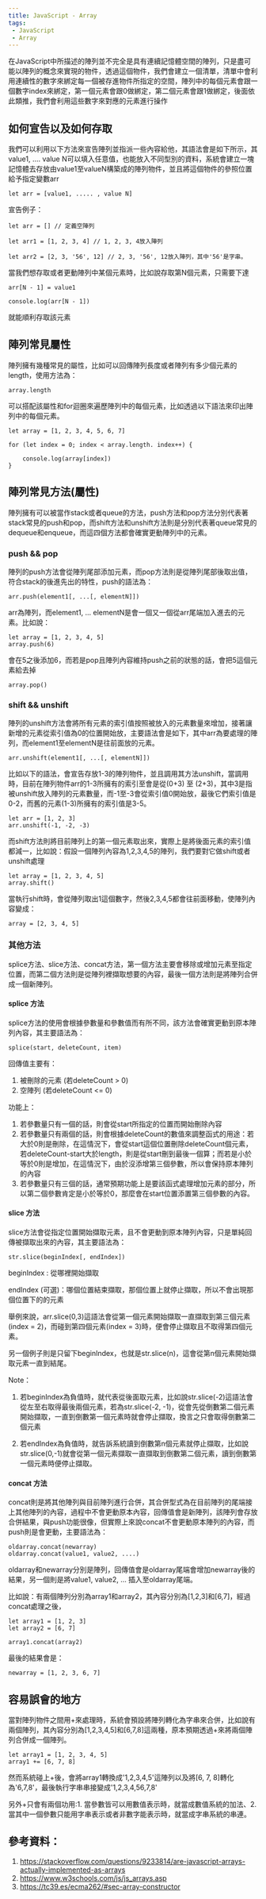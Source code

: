 ```yaml
---
title: JavaScript - Array
tags:
 - JavaScript
 - Array
---
```


在JavaScript中所描述的陣列並不完全是具有連續記憶體空間的陣列，只是盡可能以陣列的概念來實現的物件，透過這個物件，我們會建立一個清單，清單中會利用連續性的數字來綁定每一個被存進物件所指定的空間，陣列中的每個元素會跟一個數字index來綁定，第一個元素會跟0做綁定，第二個元素會跟1做綁定，後面依此類推，我們會利用這些數字來對應的元素進行操作



## 如何宣告以及如何存取

我們可以利用以下方法來宣告陣列並指派一些內容給他，其語法會是如下所示，其value1, .... value N可以填入任意值，也能放入不同型別的資料，系統會建立一塊記憶體去存放由value1至valueN構築成的陣列物件，並且將這個物件的參照位置給予指定變數arr

```
let arr = [value1, ..... , value N]
```

宣告例子：

```
let arr = [] // 定義空陣列

let arr1 = [1, 2, 3, 4] // 1, 2, 3, 4放入陣列
 
let arr2 = [2, 3, '56', 12] // 2, 3, '56', 12放入陣列，其中'56'是字串。
``` 


當我們想存取或者更動陣列中某個元素時，比如說存取第N個元素，只需要下達

```
arr[N - 1] = value1
```

```
console.log(arr[N - 1])
```

就能順利存取該元素

## 陣列常見屬性

陣列擁有幾種常見的屬性，比如可以回傳陣列長度或者陣列有多少個元素的length，使用方法為：

```
array.length
```

可以搭配該屬性和for迴圈來遍歷陣列中的每個元素，比如透過以下語法來印出陣列中的每個元素。

```
let array = [1, 2, 3, 4, 5, 6, 7]

for (let index = 0; index < array.length. index++) {

	console.log(array[index])
}
```

## 陣列常見方法(屬性)

陣列擁有可以被當作stack或者queue的方法，push方法和pop方法分別代表著stack常見的push和pop，而shift方法和unshift方法則是分別代表著queue常見的dequeue和enqueue，而這四個方法都會確實更動陣列中的元素。


### push && pop
陣列的push方法會從陣列尾部添加元素，而pop方法則是從陣列尾部後取出值，符合stack的後進先出的特性，push的語法為：

```
arr.push(element1[, ...[, elementN]])
```

arr為陣列，而element1, ... elementN是會一個又一個從arr尾端加入進去的元素。比如說：

```
let array = [1, 2, 3, 4, 5]
array.push(6)
```

會在5之後添加6，而若是pop且陣列內容維持push之前的狀態的話，會把5這個元素給去掉
```
array.pop()
```

### shift && unshift
陣列的unshift方法會將所有元素的索引值按照被放入的元素數量來增加，接著讓新增的元素從索引值為0的位置開始放，主要語法會是如下，其中arr為要處理的陣列，而element1至elementN是往前面放的元素。
```
arr.unshift(element1[, ...[, elementN]])
```

比如以下的語法，會宣告存放1-3的陣列物件，並且調用其方法unshift，當調用時，目前在陣列物件arr的1-3所擁有的索引至會是從(0+3) 至 (2+3)，其中3是指被unshift放入陣列的元素數量，而-1至-3會從索引值0開始放，最後它們索引值是0-2，而舊的元素(1-3)所擁有的索引值是3-5。

```
let arr = [1, 2, 3]
arr.unshift(-1, -2, -3)
```

而shift方法則將目前陣列上的第一個元素取出來，實際上是將後面元素的索引值都減一，比如說：假設一個陣列內容為1,2,3,4,5的陣列，我們要對它做shift或者unshift處理

```
let array = [1, 2, 3, 4, 5]
array.shift()
```

當執行shift時，會從陣列取出1這個數字，然後2,3,4,5都會往前面移動，使陣列內容變成：

```
array = [2, 3, 4, 5]
```

### 其他方法

splice方法、slice方法、concat方法，第一個方法主要會移除或增加元素至指定位置，而第二個方法則是從陣列裡擷取想要的內容，最後一個方法則是將陣列合併成一個新陣列。


#### splice 方法
splice方法的使用會根據參數量和參數值而有所不同，該方法會確實更動到原本陣列內容，其主要語法為：

```
splice(start, deleteCount, item)
```

回傳值主要有：
1. 被刪除的元素 (若deleteCount > 0)
2. 空陣列 (若deleteCount <= 0)

功能上：

1. 若參數量只有一個的話，則會從start所指定的位置而開始刪除內容
2. 若參數量只有兩個的話，則會根據deleteCount的數值來調整函式的用途：若大於0則是刪除，在這情況下，會從start這個位置刪除deleteCount個元素，若deleteCount-start大於length，則是從start刪到最後一個算；而若是小於等於0則是增加，在這情況下，由於沒添增第三個參數，所以會保持原本陣列的內容
3. 若參數量只有三個的話，通常預期功能上是要該函式處理增加元素的部分，所以第二個參數肯定是小於等於0，那麼會在start位置添置第三個參數的內容。


#### slice 方法
slice方法會從指定位置開始擷取元素，且不會更動到原本陣列內容，只是單純回傳被擷取出來的內容，其主要語法為：

```
str.slice(beginIndex[, endIndex])
```

beginIndex : 從哪裡開始擷取

endIndex (可選)：哪個位置結束擷取，那個位置上就停止擷取，所以不會出現那個位置下的的元素

舉例來說，arr.slice(0,3)這語法會從第一個元素開始擷取一直擷取到第三個元素(index = 2)，而碰到第四個元素(index = 3)時，便會停止擷取且不取得第四個元素。

另一個例子則是只留下beginIndex，也就是str.slice(n)，這會從第n個元素開始擷取元素一直到結尾。

Note：
1. 若beginIndex為負值時，就代表從後面取元素，比如說str.slice(-2)這語法會從左至右取得最後兩個元素，若為str.slice(-2, -1)，從會先從倒數第二個元素開始擷取，一直到倒數第一個元素時就會停止擷取，換言之只會取得倒數第二個元素

2. 若endIndex為負值時，就告訴系統讀到倒數第n個元素就停止擷取，比如說str.slice(0,-1)就會從第一個元素擷取一直擷取到倒數第二個元素，讀到倒數第一個元素時便停止擷取。


#### concat 方法
concat則是將其他陣列與目前陣列進行合併，其合併型式為在目前陣列的尾端接上其他陣列的內容，過程中不會更動原本內容，回傳值會是新陣列，該陣列會存放合併結果，與push功能很像，但實際上來說concat不會更動原本陣列的內容，而push則是會更動，主要語法為：

```
oldarray.concat(newarray)
oldarray.concat(value1, value2, ....)
```

oldarray和newarray分別是陣列，回傳值會是oldarray尾端會增加newarray後的結果，另一個則是將value1, value2, ... 插入至oldarray尾端。 

比如說：有兩個陣列分別為array1和array2，其內容分別為[1,2,3]和[6,7]，經過concat處理之後，
```
let array1 = [1, 2, 3]
let array2 = [6, 7]

array1.concat(array2)
```

最後的結果會是：
```
newarray = [1, 2, 3, 6, 7]
```

## 容易誤會的地方
當對陣列物件之間用+來處理時，系統會預設將陣列轉化為字串來合併，比如說有兩個陣列，其內容分別為[1,2,3,4,5]和[6,7,8]這兩種，原本預期透過+來將兩個陣列合併成一個陣列。

```
let array1 = [1, 2, 3, 4, 5]
array1 += [6, 7, 8]
```

然而系統碰上+後，會將array1轉換成'1,2,3,4,5'這陣列以及將[6, 7, 8]轉化為'6,7,8'，最後執行字串串接變成'1,2,3,4,56,7,8'

另外+只會有兩個功用:1. 當參數皆可以用數值表示時，就當成數值系統的加法、2. 當其中一個參數只能用字串表示或者非數字能表示時，就當成字串系統的串連。



## 參考資料：
1. https://stackoverflow.com/questions/9233814/are-javascript-arrays-actually-implemented-as-arrays
2. https://www.w3schools.com/js/js_arrays.asp
3. https://tc39.es/ecma262/#sec-array-constructor
